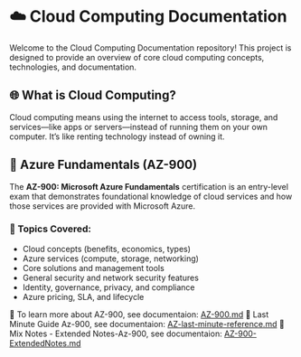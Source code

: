 # ☁️ Cloud Computing Documentation

Welcome to the Cloud Computing Documentation repository! This project is designed to provide an overview of core cloud computing concepts, technologies, and documentation.

## 🌐 What is Cloud Computing?

Cloud computing means using the internet to access tools, storage, and services—like apps or servers—instead of running them on your own computer. It’s like renting technology instead of owning it.

## 📘 Azure Fundamentals (AZ-900)

The **AZ-900: Microsoft Azure Fundamentals** certification is an entry-level exam that demonstrates foundational knowledge of cloud services and how those services are provided with Microsoft Azure.

### 📝 Topics Covered:
- Cloud concepts (benefits, economics, types)
- Azure services (compute, storage, networking)
- Core solutions and management tools
- General security and network security features
- Identity, governance, privacy, and compliance
- Azure pricing, SLA, and lifecycle

📄 To learn more about AZ-900, see documentaion: [AZ-900.md](AZ-900/AZ-900.md)
📄 Last Minute Guide Az-900, see documentaion: [AZ-last-minute-reference.md](AZ-900/AZ-last-minute-reference.md)
📄 Mix Notes - Extended Notes-Az-900, see documentaion: [AZ-900-ExtendedNotes.md](AZ-900/AZ-900-ExtendedNotes.md)